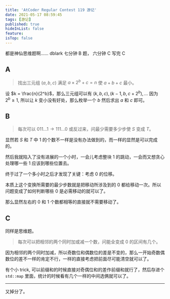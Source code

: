 ```yaml
---
title: 'AtCoder Regular Contest 119 游记'
date: 2021-05-17 08:59:45
tags: [游记]
published: true
hideInList: false
feature: 
isTop: false
---
```

都是神仙思维题啊…… dblark 七分钟 B 题， 六分钟 C 写完 C

<!-- more -->

## A

> 找出三元组 $(a, b, c)$ 满足 $a \times 2^b + c = n$ 使 $a+b+c$ 最小。

设 $k = \frac{n}{2^b}$，那么三元组可以有 $(k, b, c), (k-1, b, c+2^b), \dots$ 因为 $2^b \ge 1$, 所以让 $k$ 变小没有好处，那么枚举一个 $b$ 然后求出 $a$ 和 $c$ 即可。

## B 

> 每次可以 $011\dots1 \to 111\dots 0$ 或反过来，问最少需要多少步使 $S$ 变成 $T$。

显然若 $S$ 和 $T$ 中 $1$ 的个数不一样是没有办法做到的，而一样的显然是可以完成的。

然后我就陷入了没有进展的一个小时，一会儿考虑整块 $1$ 的跳动，一会而又想贪心处理哪一些 $1$ 应该到哪些位置去。

终于过了一个多小时之后才发现了关键：考虑 $0$ 的位移。

本质上这个变换所需要的最少步数就是把移动所涉及到的 $0$ 都给移动一次。所以问题变成了如何判断哪些 $0$ 是必需移动的就可以了。

那么显然左右的 $0$ 和 $1$ 个数都相等的直接就不需要移动了。

## C

同样是思维题。

> 每次可以把相邻的两个同时加或减一个数，问能全变成 $0$ 的区间有几个。

因为相邻的两个同时加减，所以奇数位和偶数位的差是不变的，那么一开始奇数偶数位的差不一样的肯定不行，一样的直接考虑把前面尽可能清空就可以了。

有个小 trick, 可以前缀和的时候直接对奇偶位和的差作前缀和就行了，然后存进个 `std::map` 里面，统计的时候看有几个一样的中间选俩就可以了。

---

又掉分了。
